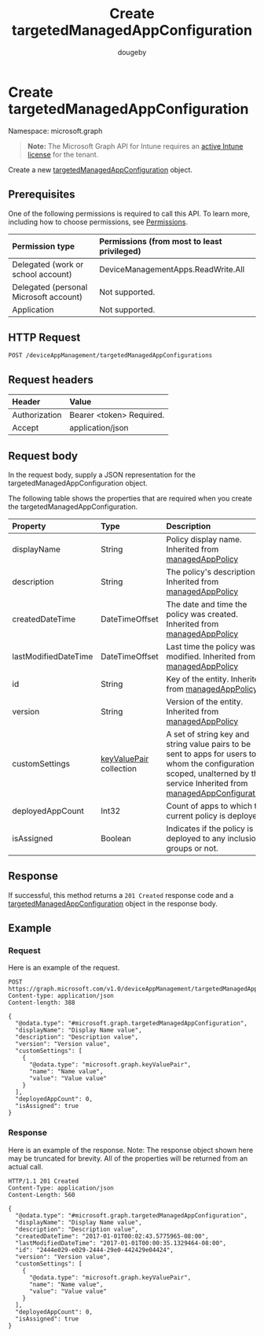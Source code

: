﻿---
title: "Create targetedManagedAppConfiguration"
description: "Create a new targetedManagedAppConfiguration object."
author: "dougeby"
localization_priority: Normal
ms.prod: "intune"
doc_type: apiPageType
---

# Create targetedManagedAppConfiguration

Namespace: microsoft.graph

> **Note:** The Microsoft Graph API for Intune requires an [active Intune license](https://go.microsoft.com/fwlink/?linkid=839381) for the tenant.

Create a new [targetedManagedAppConfiguration](../resources/intune-mam-targetedmanagedappconfiguration.md) object.

## Prerequisites

One of the following permissions is required to call this API. To learn more, including how to choose permissions, see [Permissions](/graph/permissions-reference).

| Permission type                        | Permissions (from most to least privileged) |
| :------------------------------------- | :------------------------------------------ |
| Delegated (work or school account)     | DeviceManagementApps.ReadWrite.All          |
| Delegated (personal Microsoft account) | Not supported.                              |
| Application                            | Not supported.                              |

## HTTP Request

<!-- {
  "blockType": "ignored"
}
-->

```http
POST /deviceAppManagement/targetedManagedAppConfigurations
```

## Request headers

| Header        | Value                          |
| :------------ | :----------------------------- |
| Authorization | Bearer &lt;token&gt; Required. |
| Accept        | application/json               |

## Request body

In the request body, supply a JSON representation for the targetedManagedAppConfiguration object.

The following table shows the properties that are required when you create the targetedManagedAppConfiguration.

| Property             | Type                                                               | Description                                                                                                                                                                                                                          |
| :------------------- | :----------------------------------------------------------------- | :----------------------------------------------------------------------------------------------------------------------------------------------------------------------------------------------------------------------------------- |
| displayName          | String                                                             | Policy display name. Inherited from [managedAppPolicy](../resources/intune-mam-managedapppolicy.md)                                                                                                                                  |
| description          | String                                                             | The policy's description. Inherited from [managedAppPolicy](../resources/intune-mam-managedapppolicy.md)                                                                                                                             |
| createdDateTime      | DateTimeOffset                                                     | The date and time the policy was created. Inherited from [managedAppPolicy](../resources/intune-mam-managedapppolicy.md)                                                                                                             |
| lastModifiedDateTime | DateTimeOffset                                                     | Last time the policy was modified. Inherited from [managedAppPolicy](../resources/intune-mam-managedapppolicy.md)                                                                                                                    |
| id                   | String                                                             | Key of the entity. Inherited from [managedAppPolicy](../resources/intune-mam-managedapppolicy.md)                                                                                                                                    |
| version              | String                                                             | Version of the entity. Inherited from [managedAppPolicy](../resources/intune-mam-managedapppolicy.md)                                                                                                                                |
| customSettings       | [keyValuePair](../resources/intune-mam-keyvaluepair.md) collection | A set of string key and string value pairs to be sent to apps for users to whom the configuration is scoped, unalterned by this service Inherited from [managedAppConfiguration](../resources/intune-mam-managedappconfiguration.md) |
| deployedAppCount     | Int32                                                              | Count of apps to which the current policy is deployed.                                                                                                                                                                               |
| isAssigned           | Boolean                                                            | Indicates if the policy is deployed to any inclusion groups or not.                                                                                                                                                                  |

## Response

If successful, this method returns a `201 Created` response code and a [targetedManagedAppConfiguration](../resources/intune-mam-targetedmanagedappconfiguration.md) object in the response body.

## Example

### Request

Here is an example of the request.

```http
POST https://graph.microsoft.com/v1.0/deviceAppManagement/targetedManagedAppConfigurations
Content-type: application/json
Content-length: 388

{
  "@odata.type": "#microsoft.graph.targetedManagedAppConfiguration",
  "displayName": "Display Name value",
  "description": "Description value",
  "version": "Version value",
  "customSettings": [
    {
      "@odata.type": "microsoft.graph.keyValuePair",
      "name": "Name value",
      "value": "Value value"
    }
  ],
  "deployedAppCount": 0,
  "isAssigned": true
}
```

### Response

Here is an example of the response. Note: The response object shown here may be truncated for brevity. All of the properties will be returned from an actual call.

```http
HTTP/1.1 201 Created
Content-Type: application/json
Content-Length: 560

{
  "@odata.type": "#microsoft.graph.targetedManagedAppConfiguration",
  "displayName": "Display Name value",
  "description": "Description value",
  "createdDateTime": "2017-01-01T00:02:43.5775965-08:00",
  "lastModifiedDateTime": "2017-01-01T00:00:35.1329464-08:00",
  "id": "2444e029-e029-2444-29e0-442429e04424",
  "version": "Version value",
  "customSettings": [
    {
      "@odata.type": "microsoft.graph.keyValuePair",
      "name": "Name value",
      "value": "Value value"
    }
  ],
  "deployedAppCount": 0,
  "isAssigned": true
}
```

